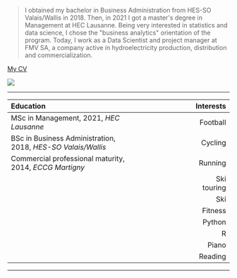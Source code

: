 
> I obtained my bachelor in Business Administration from HES-SO Valais/Wallis in 2018. Then, in 2021 I got a master's degree in Management at HEC Lausanne. Being very interested in statistics and data science, I chose the "business analytics" orientation of the program. Today, I work as a Data Scientist and project manager at FMV SA, a company active in hydroelectricity production, distribution and commercialization.

[My CV](https://glovey.netlify.app/en/curriculum-vitæ/)

![](/profile.png)


---

| **Education**                                                   |                          | **Interests**                                                   |
|:----------------------------------------------------------------|--------------------------|----------------------------------------------------------------:|
| MSc in Management, 2021, *HEC Lausanne*                         |                          | Football                                                        |
| BSc in Business Administration, 2018, *HES-SO Valais/Wallis*    |                          | Cycling                                                         |
| Commercial professional maturity, 2014, *ECCG Martigny*         |                          | Running                                                         |
|                                                                 |                          | Ski touring                                                     |
|                                                                 |                          | Ski                                                             |
|                                                                 |                          | Fitness                                                         |
|                                                                 |                          | Python                                                          |
|                                                                 |                          | R                                                               |
|                                                                 |                          | Piano                                                           |
|                                                                 |                          | Reading                                                         |


--- 





